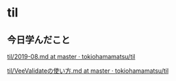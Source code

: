 # til

## 今日学んだこと

[til/2019\-08\.md at master · tokiohamamatsu/til](https://github.com/tokiohamamatsu/til/blob/master/tir/2019-08.md#19)

[til/VeeValidateの使い方\.md at master · tokiohamamatsu/til](https://github.com/tokiohamamatsu/til/blob/master/vuejs/VeeValidate%E3%81%AE%E4%BD%BF%E3%81%84%E6%96%B9.md)